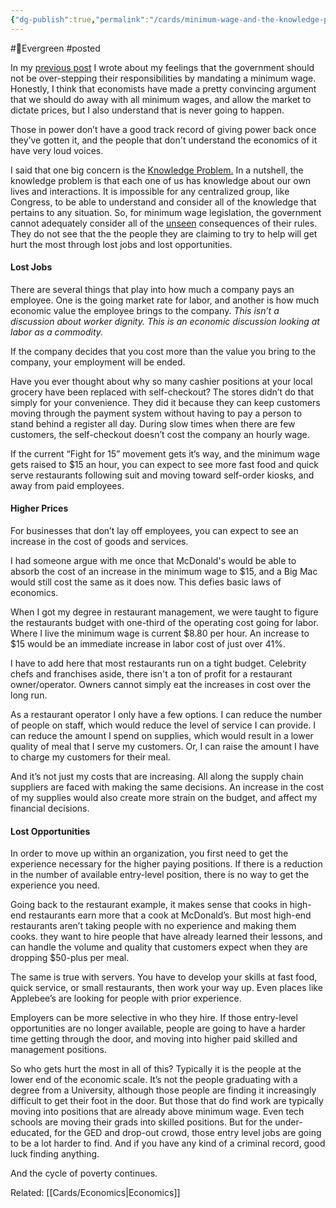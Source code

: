 ```yaml
---
{"dg-publish":true,"permalink":"/cards/minimum-wage-and-the-knowledge-problem/"}
---
```


#🌲Evergreen 
#posted 

In my [previous post](http://www.jimsmoot.com/thinking-about-the-minimum-wage/) I wrote about my feelings that the government should not be over-stepping their responsibilities by mandating a minimum wage. Honestly, I think that economists have made a pretty convincing argument that we should do away with all minimum wages, and allow the market to dictate prices, but I also understand that is never going to happen. 

Those in power don’t have a good track record of giving power back once they’ve gotten it, and the people that don't understand the economics of it have very loud voices.

I said that one big concern is the [Knowledge Problem.](https://fee.org/articles/hayek-the-knowledge-problem/) In a nutshell, the knowledge problem is that each one of us has knowledge about our own lives and interactions. It is impossible for any centralized group, like Congress, to be able to understand and consider all of the knowledge that pertains to any situation. So, for minimum wage legislation, the government cannot adequately consider all of the [unseen](http://www.jimsmoot.com/the-seen-and-the-unseen/) consequences of their rules. They do not see that the the people they are claiming to try to help will get hurt the most through lost jobs and lost opportunities.

#### Lost Jobs

There are several things that play into how much a company pays an employee. One is the going market rate for labor, and another is how much economic value the employee brings to the company. _This isn’t a discussion about worker dignity. This is an economic discussion looking at labor as a commodity._

If the company decides that you cost more than the value you bring to the company, your employment will be ended.

Have you ever thought about why so many cashier positions at your local grocery have been replaced with self-checkout? The stores didn’t do that simply for your convenience. They did it because they can keep customers moving through the payment system without having to pay a person to stand behind a register all day. During slow times when there are few customers, the self-checkout doesn’t cost the company an hourly wage.

If the current “Fight for 15” movement gets it’s way, and the minimum wage gets raised to $15 an hour, you can expect to see more fast food and quick serve restaurants following suit and moving toward self-order kiosks, and away from paid employees.

#### Higher Prices

For businesses that don’t lay off employees, you can expect to see an increase in the cost of goods and services.

I had someone argue with me once that McDonald's would be able to absorb the cost of an increase in the minimum wage to $15, and a Big Mac would still cost the same as it does now. This defies basic laws of economics.

When I got my degree in restaurant management, we were taught to figure the restaurants budget with one-third of the operating cost going for labor. Where I live the minimum wage is current $8.80 per hour. An increase to $15 would be an immediate increase in labor cost of just over 41%.

I have to add here that most restaurants run on a tight budget. Celebrity chefs and franchises aside, there isn't a ton of profit for a restaurant owner/operator. Owners cannot simply eat the increases in cost over the long run.

As a restaurant operator I only have a few options. I can reduce the number of people on staff, which would reduce the level of service I can provide. I can reduce the amount I spend on supplies, which would result in a lower quality of meal that I serve my customers. Or, I can raise the amount I have to charge my customers for their meal.

And it’s not just my costs that are increasing. All along the supply chain suppliers are faced with making the same decisions. An increase in the cost of my supplies would also create more strain on the budget, and affect my financial decisions.

#### Lost Opportunities

In order to move up within an organization, you first need to get the experience necessary for the higher paying positions. If there is a reduction in the number of available entry-level position, there is no way to get the experience you need.

Going back to the restaurant example, it makes sense that cooks in high-end restaurants earn more that a cook at McDonald’s. But most high-end restaurants aren’t taking people with no experience and making them cooks. they want to hire people that have already learned their lessons, and can handle the volume and quality that customers expect when they are dropping $50-plus per meal.

The same is true with servers. You have to develop your skills at fast food, quick service, or small restaurants, then work your way up. Even places like Applebee’s are looking for people with prior experience.

Employers can be more selective in who they hire. If those entry-level opportunities are no longer available, people are going to have a harder time getting through the door, and moving into higher paid skilled and management positions.

So who gets hurt the most in all of this? Typically it is the people at the lower end of the economic scale. It’s not the people graduating with a degree from a University, although those people are finding it increasingly difficult to get their foot in the door. But those that do find work are typically moving into positions that are already above minimum wage. Even tech schools are moving their grads into skilled positions. But for the under-educated, for the GED and drop-out crowd, those entry level jobs are going to be a lot harder to find. And if you have any kind of a criminal record, good luck finding anything.

And the cycle of poverty continues.


Related: [[Cards/Economics\|Economics]]